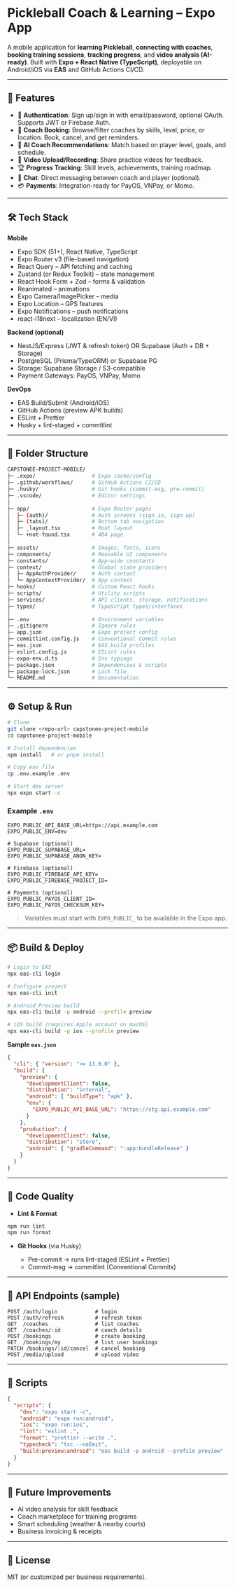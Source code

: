 # Pickleball Coach & Learning – Expo App

A mobile application for **learning Pickleball**, **connecting with coaches**, **booking training sessions**, **tracking progress**, and **video analysis (AI-ready)**. Built with **Expo + React Native (TypeScript)**, deployable on Android/iOS via **EAS** and GitHub Actions CI/CD.

---

## 🚀 Features

* 👤 **Authentication**: Sign up/sign in with email/password, optional OAuth. Supports JWT or Firebase Auth.
* 📅 **Coach Booking**: Browse/filter coaches by skills, level, price, or location. Book, cancel, and get reminders.
* 🧠 **AI Coach Recommendations**: Match based on player level, goals, and schedule.
* 🎥 **Video Upload/Recording**: Share practice videos for feedback.
* 🏆 **Progress Tracking**: Skill levels, achievements, training roadmap.
* 💬 **Chat**: Direct messaging between coach and player (optional).
* 💳 **Payments**: Integration-ready for PayOS, VNPay, or Momo.

---

## 🛠 Tech Stack

**Mobile**

* Expo SDK (51+), React Native, TypeScript
* Expo Router v3 (file-based navigation)
* React Query – API fetching and caching
* Zustand (or Redux Toolkit) – state management
* React Hook Form + Zod – forms & validation
* Reanimated – animations
* Expo Camera/ImagePicker – media
* Expo Location – GPS features
* Expo Notifications – push notifications
* react-i18next – localization (EN/VI)

**Backend (optional)**

* NestJS/Express (JWT & refresh token) OR Supabase (Auth + DB + Storage)
* PostgreSQL (Prisma/TypeORM) or Supabase PG
* Storage: Supabase Storage / S3-compatible
* Payment Gateways: PayOS, VNPay, Momo

**DevOps**

* EAS Build/Submit (Android/iOS)
* GitHub Actions (preview APK builds)
* ESLint + Prettier
* Husky + lint-staged + commitlint

---

## 📂 Folder Structure

```bash
CAPSTONEE-PROJECT-MOBILE/
├─ .expo/                  # Expo cache/config
├─ .github/workflows/      # GitHub Actions CI/CD
├─ .husky/                 # Git hooks (commit-msg, pre-commit)
├─ .vscode/                # Editor settings
│
├─ app/                    # Expo Router pages
│  ├─ (auth)/              # Auth screens (sign in, sign up)
│  ├─ (tabs)/              # Bottom tab navigation
│  ├─ _layout.tsx          # Root layout
│  └─ +not-found.tsx       # 404 page
│
├─ assets/                 # Images, fonts, icons
├─ components/             # Reusable UI components
├─ constants/              # App-wide constants
├─ context/                # Global state providers
│  ├─ AppAuthProvider/     # Auth context
│  └─ AppContextProvider/  # App context
├─ hooks/                  # Custom React hooks
├─ scripts/                # Utility scripts
├─ services/               # API clients, storage, notifications
├─ types/                  # TypeScript types/interfaces
│
├─ .env                    # Environment variables
├─ .gitignore              # Ignore rules
├─ app.json                # Expo project config
├─ commitlint.config.js    # Conventional Commit rules
├─ eas.json                # EAS build profiles
├─ eslint.config.js        # ESLint rules
├─ expo-env.d.ts           # Env typings
├─ package.json            # Dependencies & scripts
├─ package-lock.json       # Lock file
└─ README.md               # Documentation
```

---

## ⚙️ Setup & Run

```bash
# Clone
git clone <repo-url> capstonee-project-mobile
cd capstonee-project-mobile

# Install dependencies
npm install   # or pnpm install

# Copy env file
cp .env.example .env

# Start dev server
npx expo start -c
```

### Example `.env`

```env
EXPO_PUBLIC_API_BASE_URL=https://api.example.com
EXPO_PUBLIC_ENV=dev

# Supabase (optional)
EXPO_PUBLIC_SUPABASE_URL=
EXPO_PUBLIC_SUPABASE_ANON_KEY=

# Firebase (optional)
EXPO_PUBLIC_FIREBASE_API_KEY=
EXPO_PUBLIC_FIREBASE_PROJECT_ID=

# Payments (optional)
EXPO_PUBLIC_PAYOS_CLIENT_ID=
EXPO_PUBLIC_PAYOS_CHECKSUM_KEY=
```

> Variables must start with `EXPO_PUBLIC_` to be available in the Expo app.

---

## 📦 Build & Deploy

```bash
# Login to EAS
npx eas-cli login

# Configure project
npx eas-cli init

# Android Preview build
npx eas-cli build -p android --profile preview

# iOS build (requires Apple account on macOS)
npx eas-cli build -p ios --profile preview
```

**Sample `eas.json`**

```json
{
  "cli": { "version": ">= 13.0.0" },
  "build": {
    "preview": {
      "developmentClient": false,
      "distribution": "internal",
      "android": { "buildType": "apk" },
      "env": {
        "EXPO_PUBLIC_API_BASE_URL": "https://stg.api.example.com"
      }
    },
    "production": {
      "developmentClient": false,
      "distribution": "store",
      "android": { "gradleCommand": ":app:bundleRelease" }
    }
  }
}
```

---

## 🧹 Code Quality

* **Lint & Format**

```bash
npm run lint
npm run format
```

* **Git Hooks** (via Husky)

  * Pre-commit → runs lint-staged (ESLint + Prettier)
  * Commit-msg → commitlint (Conventional Commits)

---

## 📡 API Endpoints (sample)

```http
POST /auth/login            # login
POST /auth/refresh          # refresh token
GET  /coaches               # list coaches
GET  /coaches/:id           # coach details
POST /bookings              # create booking
GET  /bookings/my           # list user bookings
PATCH /bookings/:id/cancel  # cancel booking
POST /media/upload          # upload video
```

---

## 📜 Scripts

```json
{
  "scripts": {
    "dev": "expo start -c",
    "android": "expo run:android",
    "ios": "expo run:ios",
    "lint": "eslint .",
    "format": "prettier --write .",
    "typecheck": "tsc --noEmit",
    "build:preview:android": "eas build -p android --profile preview"
  }
}
```

---

## 🔮 Future Improvements

* AI video analysis for skill feedback
* Coach marketplace for training programs
* Smart scheduling (weather & nearby courts)
* Business invoicing & receipts

---

## 📄 License

MIT (or customized per business requirements).
 

